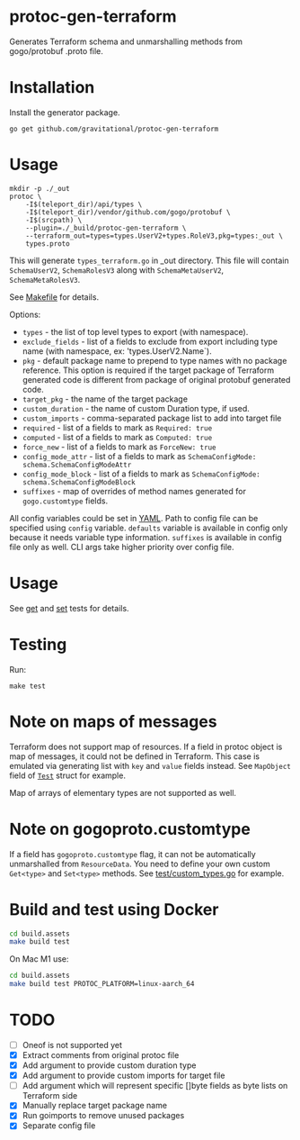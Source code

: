 # protoc-gen-terraform

Generates Terraform schema and unmarshalling methods from gogo/protobuf .proto file.

# Installation

Install the generator package. 

```
go get github.com/gravitational/protoc-gen-terraform
```

# Usage

```
mkdir -p ./_out
protoc \
    -I$(teleport_dir)/api/types \
    -I$(teleport_dir)/vendor/github.com/gogo/protobuf \
    -I$(srcpath) \
    --plugin=./_build/protoc-gen-terraform \
    --terraform_out=types=types.UserV2+types.RoleV3,pkg=types:_out \
    types.proto
```

This will generate `types_terraform.go` in _out directory. This file will contain `SchemaUserV2`, `SchemaRolesV3` along with `SchemaMetaUserV2`, `SchemaMetaRolesV3`.

See [Makefile](Makefile) for details.

Options:

* `types` - the list of top level types to export (with namespace).
* `exclude_fields` - list of a fields to exclude from export including type name (with namespace, ex: 'types.UserV2.Name`).
* `pkg` - default package name to prepend to type names with no package reference. This option is required if the target package of Terraform generated code is different from package of original protobuf generated code.
* `target_pkg` - the name of the target package
* `custom_duration` - the name of custom Duration type, if used.
* `custom_imports` - comma-separated package list to add into target file
* `required` - list of a fields to mark as `Required: true`
* `computed` - list of a fields to mark as `Computed: true`
* `force_new` - list of a fields to mark as `ForceNew: true`
* `config_mode_attr` - list of a fields to mark as `SchemaConfigMode: schema.SchemaConfigModeAttr`
* `config_mode_block` - list of a fields to mark as `SchemaConfigMode: schema.SchemaConfigModeBlock`
* `suffixes` - map of overrides of method names generated for `gogo.customtype` fields.

All config variables could be set in [YAML](example/teleport.yaml). Path to config file can be specified using `config` variable. `defaults` variable is available in config only because it needs variable type information. `suffixes` is available in config file only as well. CLI args take higher priority over config file.

# Usage

See [get](example/get_test.go) and [set](example/get_test.go) tests for details.

# Testing

Run:

```make test```

# Note on maps of messages

Terraform does not support map of resources. If a field in protoc object is map of messages, it could not be defined in Terraform. This case is emulated via generating list with `key` and `value` fields instead. See `MapObject` field of [`Test`](test/custom_types.go) struct for example.

Map of arrays of elementary types are not supported as well.

# Note on gogoproto.customtype

If a field has `gogoproto.customtype` flag, it can not be automatically unmarshalled from `ResourceData`. You need to define your own custom `Get<type>` and `Set<type>` methods. See [test/custom_types.go](test/custom_types.go) for example.

# Build and test using Docker

```sh
cd build.assets
make build test
```

On Mac M1 use:
```sh
cd build.assets
make build test PROTOC_PLATFORM=linux-aarch_64
```

# TODO

- [ ] Oneof is not supported yet
- [x] Extract comments from original protoc file
- [x] Add argument to provide custom duration type
- [x] Add argument to provide custom imports for target file
- [ ] Add argument which will represent specific []byte fields as byte lists on Terraform side
- [x] Manually replace target package name
- [x] Run goimports to remove unused packages
- [x] Separate config file